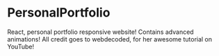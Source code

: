 # PersonalPortfolio
React, personal portfolio responsive website!  Contains advanced animations!  All credit goes to webdecoded, for her awesome tutorial on YouTube!
